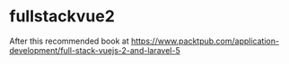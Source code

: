 # fullstackvue2

After this recommended book at https://www.packtpub.com/application-development/full-stack-vuejs-2-and-laravel-5
